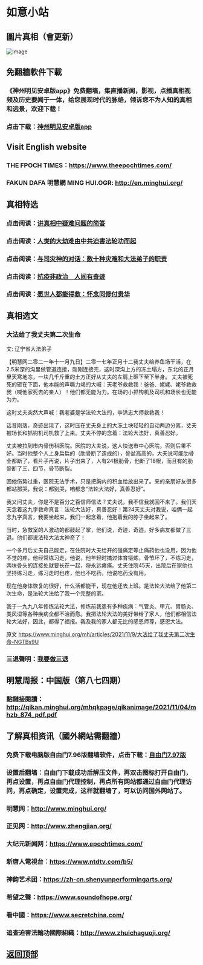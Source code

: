 # 如意小站

## 圖片真相（會更新）

![image](https://user-images.githubusercontent.com/79625284/140896227-44008a94-c05a-45f4-99a6-5750d5869dc0.png)

## 免翻牆軟件下載

### 《神州明见安卓版app》免费翻墙，集直播新闻，影视，点播真相视频及历史要闻于一体，给您展现时代的脉络，倾诉您不为人知的真相和远景，欢迎下载！

### 点击下载：[神州明见安卓版app](https://github.com/pinhe91/tuiguang/files/7240768/_5.1.zip)

## Visit English website

### THE FPOCH TIMES：https://www.theepochtimes.com/

### FAKUN DAFA 明慧網 MING HUI.OGR: http://en.minghui.org/

## 真相特选

### 点击阅读：[讲真相中疑难问题的简答](https://github.com/pinhe91/jcxw3/tree/main)

### 点击阅读：[人类的大劫难由中共迫害法轮功而起](https://github.com/pinhe91/jcxw4/tree/main) 

### 点击阅读：[与司灾神的对话：数十种灾难和大法弟子的职责](https://github.com/pinhe91/jcxw1/tree/main) 

### 点击阅读：[抗疫非政治　人间有奇迹](https://github.com/pinhe91/jcxw2/tree/main) 

### 点击阅读：[愿世人都能得救：怀念同修付贵华](https://github.com/pinhe91/jcxw5/tree/main)

## 真相选文

### 大法给了我丈夫第二次生命

文: 辽宁省大法弟子 

【明慧网二零二一年十一月九日】二零一七年正月十二我丈夫给养鱼场干活，在2.5米深的沟里做管道连接，刚刚连接完，这时深沟上方的冻土塌方，东北的正月里天寒地冻，一块几千斤重的土方正好从丈夫的左肩上砸下至下半身。
丈夫被死死的砸在下面，他本能的声嘶力竭的大喊：天老爷救救我！爸爸、姥姥、姥爷救救我（喊他家死去的亲人）！他们都无能为力。在场的小抓钩机及司机和场长也无能为力。

这时丈夫突然大声喊：我老婆是学法轮大法的，李洪志大师救救我！

话音刚落，奇迹出现了，这时压在丈夫身上的大冻土块轻轻的自动两边分离，丈夫被场长和抓钩机司机救了上来。丈夫不停的念着：法轮大法好，真善忍好。

丈夫被拉到市内骨伤科医院。医院的大夫说，这人快送市中心医院，否则后果不好。当时他整个人上身扁扁的（肋骨断了造成的），骨盆高高的，大夫说可能肋骨全都断了，看片子再说，片子出来了，人有24根肋骨，他断了18根，而且有的肋骨断了三、四节，骨节断裂。

因他伤势过重，医院无法手术，只是把胸内的积血给放出来了。来的亲朋好友很多都站那哭，我说：都别哭，咱都念“法轮大法好，真善忍好”。

我又问丈夫，你是不是百分之百信师信法？丈夫说，我不信我就回不来了。我们天天念着这九字救命真言：法轮大法好，真善忍好！第24天丈夫对我说，咱俩一起念九字真言，我要坐起来，我们一起念着，他抱着我的脖子坐起来了。

当时，急救室的人激动的都鼓起了掌，他们说，奇迹，奇迹。好多病友都做了三退。他们都说法轮大法太神奇了！

一个多月后丈夫自己能走，在住院时大夫给开的强痛定等止痛药他也没用，因为他不觉的疼，他经常练习走，他说，他年轻时搞过体育锻炼，骨节坏了，不练习走，两块骨头的连接处就要长在一起，将永远瘫痪。丈夫住院45天，出院后在家他也坚持练习走，练习走时也疼，他也不吃药，他说吃药没有用。

现在他身体恢复的很好，什么活都能干，现在他还去上班。是法轮大法给了他第二次生命，是法轮大法给了我一个完整的家。

我于一九九八年修炼法轮大法，修炼前我患有多种疾病：气管炎、甲亢、胃肠炎、类风湿等各种疾病全都不治而愈。我把法轮大法的美好带给了家人，他们都相信法轮大法好，因此，都得了福报。我及我的家人都无比的感恩师尊，感恩大法。

原文 https://www.minghui.org/mh/articles/2021/11/9/大法给了我丈夫第二次生命-NGTBs9U

### 三退聲明：[我要做三退](http://tuidang.ddns.net/)

## 明慧周报：中国版（第八七四期）

### 點鏈接閱讀：http://qikan.minghui.org/mhqkpage/qikanimage/2021/11/04/mhzb_874_pdf.pdf

## 了解真相资讯（國外網站需翻牆）

### 免费下载电脑版自由门7.96版翻墙软件，点击下载：[自由门7.97版](https://github.com/pinhe91/tuiguang/files/6839679/fg797r.zip)

### 设置后翻墙：自由门下载成功后解压文件，再双击图标打开自由门，再点设置，再点自由门代理控制，再点所有网站都通过自由门代理访问，再点确定，设置完成，这样就翻墙了，可以访问国外网站了。

### 明慧网：http://www.minghui.org/

### 正见网：http://www.zhengjian.org/

### 大纪元新闻网：https://www.epochtimes.com/

### 新唐人電視台：https://www.ntdtv.com/b5/

### 神韵艺术团：https://zh-cn.shenyunperformingarts.org/

### 希望之聲：https://www.soundofhope.org/

### 看中國：https://www.secretchina.com/

### 追查迫害法輪功國際組織：http://www.zhuichaguoji.org/

## [返回顶部](https://git.io/Js3EY)
